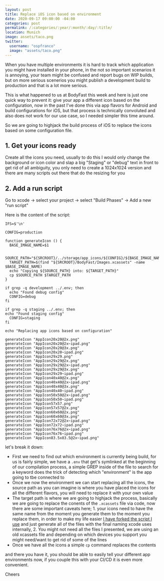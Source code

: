 ```yaml
---
layout: post
title: Replace iOS icon based on environment
date: 2020-09-17 09:00:00 -04:00
categories: post
permalink: /:categories/:year/:month/:day/:title/
location: Munich
image: assets/taco.png
twitter:
  username: "ospfranco"
  image: "assets/taco.png"
---
```


When you have multiple environments it is hard to track which application you might have installed in your phone, in the not so important scenarios it is annoying, your team might be confused and report bugs on WIP builds, but on more serious scenerios you might publish a development build to production and that is a lot more serious.

This is what happened to us at BodyFast this week and here is just one quick way to prevent it: give your app a different icon based on the configuration, now in the past I've done this via app flavors for Android and build configurations for iOS, but that process is technically convoluted and also does not work for our use case, so I needed simpler this time around.

So we are going to highjack the build process of iOS to replace the icons based on some configuration file.

## 1. Get your icons ready

Create all the icons you need, usually to do this I would only change the background or icon color and slap a big "Staging" or "debug" text in front to get rid of all ambiguity, you only need to create a 1024x1024 version and there are many scripts out there that do the resizing for you

## 2. Add a run script

Go to xcode -> select your project -> select "Build Phases" -> Add a new "run script"

Here is the content of the script:

```
IFS=$'\n'

CONFIG=production

function generateIcon () {
  BASE_IMAGE_NAME=$1
  
  SOURCE_PATH="${SRCROOT}/../storage/app_icons/${CONFIG}/${BASE_IMAGE_NAME}"
  TARGET_PATH=$(find "${SRCROOT}/BodyFast/Images.xcassets" -name $BASE_IMAGE_NAME)
  echo "Copying ${SOURCE_PATH} into: ${TARGET_PATH}"
  cp $SOURCE_PATH $TARGET_PATH
}

if grep -q development ../.env; then
  echo "Found debug config"
  CONFIG=debug
fi

if grep -q staging ../.env; then
echo "Found staging config"
  CONFIG=staging
fi

echo "Replacing app icons based on configuration"

generateIcon "AppIcon20x20@2x.png"
generateIcon "AppIcon20x20@2x~ipad.png"
generateIcon "AppIcon20x20@3x.png"
generateIcon "AppIcon20x20~ipad.png"
generateIcon "AppIcon29x29.png"
generateIcon "AppIcon29x29@2x.png"
generateIcon "AppIcon29x29@2x~ipad.png"
generateIcon "AppIcon29x29@3x.png"
generateIcon "AppIcon29x29~ipad.png"
generateIcon "AppIcon40x40@2x.png"
generateIcon "AppIcon40x40@2x~ipad.png"
generateIcon "AppIcon40x40@3x.png"
generateIcon "AppIcon40x40~ipad.png"
generateIcon "AppIcon50x50@2x~ipad.png"
generateIcon "AppIcon50x50~ipad.png"
generateIcon "AppIcon57x57.png"
generateIcon "AppIcon57x57@2x.png"
generateIcon "AppIcon60x60@2x.png"
generateIcon "AppIcon60x60@3x.png"
generateIcon "AppIcon72x72@2x~ipad.png"
generateIcon "AppIcon72x72~ipad.png"
generateIcon "AppIcon76x76@2x~ipad.png"
generateIcon "AppIcon76x76~ipad.png"
generateIcon "AppIcon83.5x83.5@2x~ipad.png"
```

let's break it down:
- First we need to find out which environment is currently being build, for us is fairly simple, we have a `.env` that get's symlinked at the beginning of our compilation process, a simple GREP inside of the file to search for a keyword does the trick of detecting which "environment" is the app going to tbe connected to
- Once we now the environment we can start replacing all the icons, the source path as you can imagine is where you have placed the icons for all the different flavors, you will need to replace it with your own value
- The target path is where we are going to highjack the process, basically we are going to replace the conents of the `.xcassets` file via code, now there are some important caveats here; 1. your icons need to have the same name from the moment you generate them to the moment you replace them, in order to make my life easier [I have forked the script I use](https://github.com/ospfranco/ios-icon-generator) and just generate all of the files with the final naming xcode uses internally, 2. You might not need all the files I presented, we are using an old xcassets file and depending on which devices you support you might need/want to get rid of some of the lines
- Once we have all the icons a simple `cp` command replaces the contents

and there you have it, you should be able to easily tell your different app environments now, if you couple this with your CI/CD it is even more convenient.

Cheers